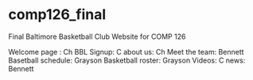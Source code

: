 # comp126_final
Final Baltimore Basketball Club Website for COMP 126

Welcome page : Ch
BBL Signup: C
about us: Ch
Meet the team: Bennett
Basetball schedule: Grayson
Basketball roster: Grayson
Videos: C
news: Bennett
